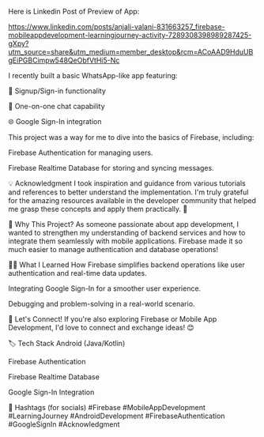 Here is Linkedin Post of Preview of App:

https://www.linkedin.com/posts/anjali-valani-831663257_firebase-mobileappdevelopment-learningjourney-activity-7289308398989287425-gXpy?utm_source=share&utm_medium=member_desktop&rcm=ACoAAD9HduUBgEiPGBCimpw548QeObfVtHi5-Nc

I recently built a basic WhatsApp-like app featuring:

📝 Signup/Sign-in functionality

💬 One-on-one chat capability

🌐 Google Sign-In integration

This project was a way for me to dive into the basics of Firebase, including:

Firebase Authentication for managing users.

Firebase Realtime Database for storing and syncing messages.

💡 Acknowledgment
I took inspiration and guidance from various tutorials and references to better understand the implementation.
I'm truly grateful for the amazing resources available in the developer community that helped me grasp these concepts and apply them practically. 🙏

🌟 Why This Project?
As someone passionate about app development, I wanted to strengthen my understanding of backend services and how to integrate them seamlessly with mobile applications.
Firebase made it so much easier to manage authentication and database operations!

👩‍💻 What I Learned
How Firebase simplifies backend operations like user authentication and real-time data updates.

Integrating Google Sign-In for a smoother user experience.

Debugging and problem-solving in a real-world scenario.

🤝 Let's Connect!
If you're also exploring Firebase or Mobile App Development, I'd love to connect and exchange ideas! 😊

🏷️ Tech Stack
Android (Java/Kotlin)

Firebase Authentication

Firebase Realtime Database

Google Sign-In Integration

🔖 Hashtags (for socials)
#Firebase #MobileAppDevelopment #LearningJourney #AndroidDevelopment #FirebaseAuthentication #GoogleSignIn #Acknowledgment
